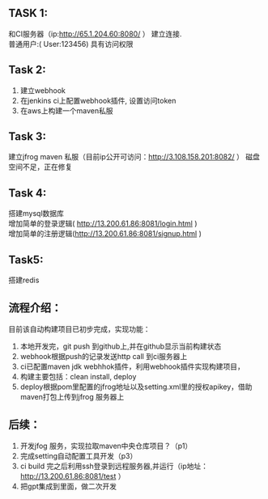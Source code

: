 ## TASK 1:
和CI服务器（ip:http://65.1.204.60:8080/ ） 建立连接. <br />
普通用户:( User:123456) 具有访问权限
## Task 2:
1. 建立webhook
2. 在jenkins ci上配置webhook插件, 设置访问token
3.  在aws上构建一个maven私服
## Task 3:
建立jfrog maven 私服（目前ip公开可访问：http://3.108.158.201:8082/ ） 磁盘空间不足，正在修复
## Task 4:
搭建mysql数据库<br>
增加简单的登录逻辑( http://13.200.61.86:8081/login.html )<br>
增加简单的注册逻辑(http://13.200.61.86:8081/signup.html )
## Task5:
搭建redis

## 流程介绍：
目前该自动构建项目已初步完成，实现功能：
1. 本地开发完，git push 到github上,并在github显示当前构建状态
2. webhook根据push的记录发送http call 到ci服务器上
3. ci已配置maven jdk webhhok插件，利用webhook插件实现构建项目，
4. 构建主要包括：clean install, deploy
5. deploy根据pom里配置的jfrog地址以及setting.xml里的授权apikey，借助maven打包上传到jfrog 服务器上

## 后续：
1. 开发jfog 服务，实现拉取maven中央仓库项目？（p1）
2. 完成setting自动配置工具开发（p3）
3. ci build 完之后利用ssh登录到远程服务器,并运行（ip地址：http://13.200.61.86:8081/test ）
4. 把gpt集成到里面，做二次开发